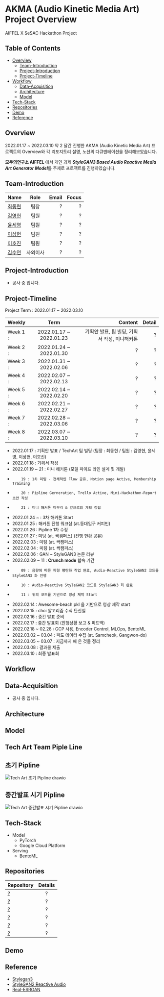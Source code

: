 # AKMA (Audio Kinetic Media Art) Project Overview

AIFFEL X SeSAC Hackathon Project

## Table of Contents

- [Overview](#Overview)
  - [Team-Introduction](#Team-Introduction)
  - [Project-Introduction](#Project-Introduction)
  - [Project-Timeline](#Project-Timeline)
- [Workflow](#Workflow)
  - [Data-Acquisition](#Data-Acquisition)
  - [Architecture](#Architecture)
  - [Model](#Model)
- [Tech-Stack](#Tech-Stack)
- [Repositories](#Repositories)
- [Demo](#Demo)
- [Reference](#Reference)

## Overview
2022.01.17 ~ 2022.03.10 약 2 달간 진행한 AKMA (Audio Kinetic Media Art) 프로젝트의 Overview와 각 리포지토리 설명, 노션의 다큐멘테이션을 정리해보았습니다.

**모두의연구소 AIFFEL** 에서 개인 과제 ***StyleGAN3 Based Audio Reactive Media Art Generator Model***를 주제로 프로젝트를 진행하였습니다. 
 

## Team-Introduction

| Name | Role | Email | Focus |
|:----------|:----------:|----------:|----------:|
| [최동현](https://github.com/donghyundavidchoi) | 팀장 | ? | ? |
| [김영현](https://github.com/kim1987) | 팀원 | ? | ? |
| [윤세영](https://github.com/uni1023) | 팀원 | ? | ? |
| [이상현](https://github.com/oddhyeon) | 팀원 | ? | ? |
| [이호진](https://github.com/ghwlsdl) | 팀원 | ? | ? |
| [김수연](https://github.com/estela19) | 사외이사 | ? | ? |


## Project-Introduction

- 공사 중 입니다.

## Project-Timeline


Project Term : 2022.01.17 ~ 2022.03.10

| Weekly | Term | Content | Detail |
|:----------|:----------:|----------:|----------:|
| Week 1 : | 2022.01.17 ~ 2022.01.23 | 기획안 발표, 팀 빌딩, 기획서 작성, 미니해커톤 | ? |
| Week 2 : | 2022.01.24 ~ 2022.01.30 | ? | ? |
| Week 3 : | 2022.01.31 ~ 2022.02.06 | ? | ? |
| Week 4 : | 2022.02.07 ~ 2022.02.13 | ? | ? |
| Week 5 : | 2022.02.14 ~ 2022.02.20 | ? | ? |
| Week 6 : | 2022.02.21 ~ 2022.02.27 | ? | ? |
| Week 7 : | 2022.02.28 ~ 2022.03.06 | ? | ? |
| Week 8 : | 2022.03.07 ~ 2022.03.10 | ? | ? |




* 2022.01.17 : 기획안 발표 / TechArt 팀 빌딩 (팀장 : 최동현 / 팀원 : 김영현, 윤세영, 이상현, 이호진)
* 2022.01.18 : 기획서 작성
* 2022.01.19 ~ 21 : 미니 해커톤 (모델 파이프 라인 설계 및 개발)
*         19 : 1차 미팅 - 전체적인 Flow 공유, Notion page Active, Membership Training
*         20 : Pipline Gerneration, Trello Active, Mini-Hackathon-Report 초안 작성
*         21 : 미니 해커톤 마무리 & 앞으로의 계획 정립


* 2022.01.24 ~ : 3차 해커톤 Start
* 2022.01.25 : 해커톤 진행 워크샵 (at.동대입구 커피빈)
* 2022.01.26 : Pipline 1차 수정
* 2022.01.27 : 미팅 (at. 싹캠퍼스) (진행 현황 공유)
* 2022.02.03 : 미팅 (at. 싹캠퍼스)
* 2022.02.04 : 미팅 (at. 싹캠퍼스)
* 2022.02.06 : GAN ~ StyleGAN3 논문 리뷰
* 2022.02.09 ~ 11 : **Crunch mode** 합숙 기간
*         09 : 음향에 따른 파형 평탄화 작업 완료, Audio-Reactive StyleGAN2 코드를 StyleGAN3 화 진행
*         10 : Audio-Reactive StyleGAN2 코드를 StyleGAN3 화 완료
*         11 : 위의 코드를 기반으로 영상 제작 Start
* 2022.02.14 : Awesome-beach pkl 을 기반으로 영상 제작 start
* 2022.02.15 : choi 알고리즘 수식 탄신일
* 2022.02.16 : 중간 발표 준비
* 2022.02.17 : 중간 발표회 (진행상황 보고 & 피드백)
* 2022.02.18 ~ 02.28 : GCP 사용, Encoder Control, MLOps, BentoML
* 2022.03.02 ~ 03.04 : 파도 데이터 수집 (at. Samcheok, Gangwon-do)
* 2022.03.05 ~ 03.07 : 지금까지 해 온 것들 정리
* 2022.03.08 : 결과물 제출
* 2022.03.10 : 최종 발표회


## Workflow


## Data-Acquisition

- 공사 중 입니다.


## Architecture


## Model



## Tech Art Team Piple Line

## 초기 Pipline
![Tech Art 초기 Pipline drawio](https://user-images.githubusercontent.com/90362869/150274518-22b3e367-765b-43f4-94b8-c5dd6a85e6a6.png)

## 중간발표 시기 Pipline
![Tech Art 중간발표 시기 Pipline drawio](https://user-images.githubusercontent.com/90362869/154292356-cf968c4f-e0f4-47e1-a8ec-0fd06088c636.jpeg)

## Tech-Stack
- Model
  - PyTorch
  - Google Cloud Platform
- Serving
  - BentoML


## Repositories
| Repository | Details |
|:----------|:----------:|
| [?]() | ? |
| [?]() | ? |
| [?]() | ? |
| [?]() | ? |
| [?]() | ? |
| [?]() | ? |

## Demo


## Reference
- [Stylegan3](https://github.com/NVlabs/stylegan3)
- [StyleGAN2 Reactive Audio](https://github.com/dvschultz/ai/blob/master/StyleGAN2_AudioReactive.ipynb)
- [Real-ESRGAN](https://github.com/xinntao/Real-ESRGAN)
